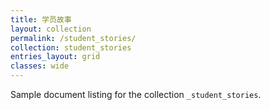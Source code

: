 ```yaml
---
title: 学员故事
layout: collection
permalink: /student_stories/
collection: student_stories
entries_layout: grid
classes: wide
---
```


Sample document listing for the collection `_student_stories`.
